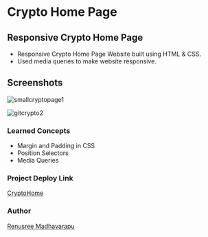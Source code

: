 # Crypto Home Page

## Responsive Crypto Home Page
 - Responsive Crypto Home Page  Website built using HTML & CSS.
 - Used media queries to make website responsive. 

## Screenshots


![smallcryptopage1](https://user-images.githubusercontent.com/110158807/183577554-4c31ba64-c15f-4f79-84b9-c496aef43ba1.png)

![gitcrypto2](https://user-images.githubusercontent.com/110158807/184349021-ad34bd37-36e3-4ea5-b235-1fcde55f2da9.png)



### Learned Concepts
- Margin and Padding in CSS
- Position Selectors
- Media Queries

### Project Deploy Link
[CryptoHome](https://cryptotokenpage.netlify.app/)

### Author
[Renusree Madhavarapu](https://github.com/RenusreeMadhavarapu)
